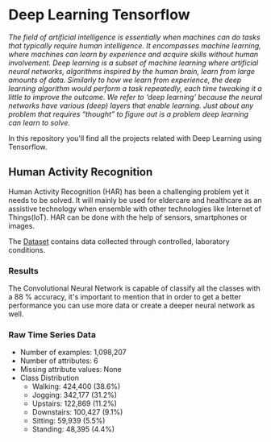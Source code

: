 # Deep Learning Tensorflow

_The field of artificial intelligence is essentially when machines can do tasks that typically require human intelligence. It encompasses machine learning, where machines can learn by experience and acquire skills without human involvement. Deep learning is a subset of machine learning where artificial neural networks, algorithms inspired by the human brain, learn from large amounts of data. Similarly to how we learn from experience, the deep learning algorithm would perform a task repeatedly, each time tweaking it a little to improve the outcome. We refer to ‘deep learning’ because the neural networks have various (deep) layers that enable learning. Just about any problem that requires “thought” to figure out is a problem deep learning can learn to solve._

In this repository you'll find all the projects related with Deep Learning using Tensorflow.

## Human Activity Recognition

Human Activity Recognition (HAR) has been a challenging problem yet it needs to be solved. It will mainly be used for eldercare and healthcare as an assistive technology when ensemble with other technologies like Internet of Things(IoT). HAR can be done with the help of sensors, smartphones or images.

The [Dataset](https://www.cis.fordham.edu/wisdm/dataset.php) contains data collected through controlled, laboratory conditions.

### Results

The Convolutional Neural Network is capable of classify all the classes with a 88 % accuracy, it's important to mention that in order to get a better performance you can use more data or create a deeper neural network as well.

### Raw Time Series Data
* Number of examples: 1,098,207
* Number of attributes: 6
* Missing attribute values: None
* Class Distribution
    * Walking: 424,400 (38.6%)
    * Jogging: 342,177 (31.2%)
    * Upstairs: 122,869 (11.2%)
    * Downstairs: 100,427 (9.1%)
    * Sitting: 59,939 (5.5%)
    * Standing: 48,395 (4.4%)
 
